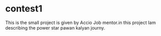 # contest1
This is the small  project is given by Accio Job mentor.in this project Iam describing the power star pawan kalyan journy.
